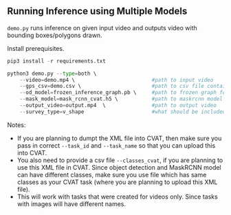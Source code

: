 ## Running Inference using Multiple Models

`demo.py` runs inference on given input video and outputs video with bounding boxes/polygons drawn.

Install prerequisites.
```python
pip3 install -r requirements.txt
```

```python
python3 demo.py --type=both \ 
    --video=demo.mp4 \                         #path to input video
    --gps_csv=demo.csv \                       #path to csv file containing gps data
    --od_model=frozen_inference_graph.pb \     #path to frozen graph for object detection
    --mask_model=mask_rcnn_cvat.h5 \           #path to maskrcnn model
    --output_video=output.mp4  \               #path to output video
    --survey_type=v_shape                      #what should be included in the outputted geojson file
```

Notes:

- If you are planning to dumpt the XML file into CVAT, then make sure you pass in correct `--task_id` and `--task_name` so that you can upload this into CVAT.
- You also need to provide a csv file `--classes_cvat`, if you are planning to use this XML file in CVAT. Since object detection and MaskRCNN model can have different classes, make sure you use file which has same classes as your CVAT task (where you are planning to upload this XML file).
- This will work with tasks that were created for videos only. Since tasks with images will have different names. 